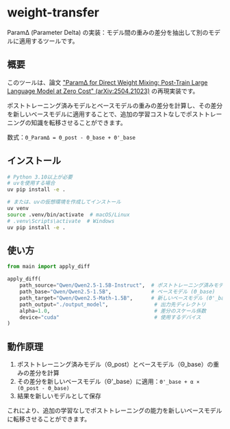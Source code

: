 # weight-transfer

ParamΔ (Parameter Delta) の実装：モデル間の重みの差分を抽出して別のモデルに適用するツールです。

## 概要

このツールは、論文 ["ParamΔ for Direct Weight Mixing: Post-Train Large Language Model at Zero Cost" (arXiv:2504.21023)](https://arxiv.org/abs/2504.21023) の再現実装です。

ポストトレーニング済みモデルとベースモデルの重みの差分を計算し、その差分を新しいベースモデルに適用することで、追加の学習コストなしでポストトレーニングの知識を転移させることができます。

数式：`Θ_ParamΔ = Θ_post - Θ_base + Θ'_base`

## インストール

```bash
# Python 3.10以上が必要
# uvを使用する場合
uv pip install -e .

# または、uvの仮想環境を作成してインストール
uv venv
source .venv/bin/activate  # macOS/Linux
# .venv\Scripts\activate  # Windows
uv pip install -e .
```

## 使い方

```python
from main import apply_diff

apply_diff(
    path_source="Qwen/Qwen2.5-1.5B-Instruct",  # ポストトレーニング済みモデル (Θ_post)
    path_base="Qwen/Qwen2.5-1.5B",             # ベースモデル (Θ_base)
    path_target="Qwen/Qwen2.5-Math-1.5B",      # 新しいベースモデル (Θ'_base)
    path_output="./output_model",               # 出力先ディレクトリ
    alpha=1.0,                                  # 差分のスケール係数
    device="cuda"                               # 使用するデバイス
)
```

## 動作原理

1. ポストトレーニング済みモデル（Θ_post）とベースモデル（Θ_base）の重みの差分を計算
2. その差分を新しいベースモデル（Θ'_base）に適用：`Θ'_base + α × (Θ_post - Θ_base)`
3. 結果を新しいモデルとして保存

これにより、追加の学習なしでポストトレーニングの能力を新しいベースモデルに転移させることができます。

